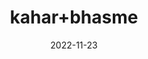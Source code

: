 ---
title: 'kahar+bhasme'
date: '2022-11-23' 
metatag: '' 
inventory: '0' 
draft: false 
# meta description 
shortDescripton: ''
description: 'Herbs+%d8%ac%da%91%db%8c+%d8%a8%d9%88%d9%b9%db%8c'
longdescription: ''
tags: ''
brand: ''
subCategory: ''
unit: '50 gm-Pk'
sellCount: '0'
featured: True
# product Price
price: '30.0'
# Product Short Description
shortDescription: ''
productID: '7B0C92F9-7049-ED11-996A-005056B3A416'
type: 'products'
category: 'Herbs+%d8%ac%da%91%db%8c+%d8%a8%d9%88%d9%b9%db%8c' 
thumnailproduct: 'https://eraconnect.blob.core.windows.net/product-images/aminsaddiquidawakhana/39ad8670-15e6-4e99-b9a7-e219a1dadeda.webp' 
images:
  - image: 'https://eraconnect.blob.core.windows.net/product-images/aminsaddiquidawakhana/39ad8670-15e6-4e99-b9a7-e219a1dadeda.webp'  
Variants:
---